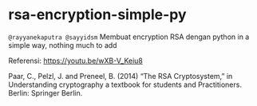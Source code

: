 # rsa-encryption-simple-py

` @rayyanekaputra @sayyidsm `
Membuat encryption RSA dengan python in a simple way, nothing much to add

Referensi:
https://youtu.be/wXB-V_Keiu8

Paar, C., Pelzl, J. and Preneel, B. (2014) “The RSA Cryptosystem,” in Understanding cryptography a textbook for students and Practitioners. Berlin: Springer Berlin. 
